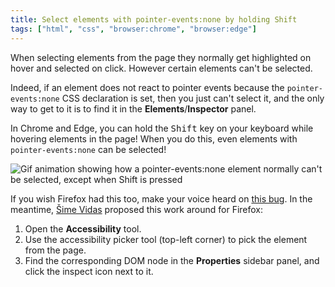 ```yaml
---
title: Select elements with pointer-events:none by holding Shift
tags: ["html", "css", "browser:chrome", "browser:edge"]
---
```

When selecting elements from the page they normally get highlighted on hover and selected on click. However certain elements can't be selected.

Indeed, if an element does not react to pointer events because the `pointer-events:none` CSS declaration is set, then you just can't select it, and the only way to get to it is to find it in the **Elements**/**Inspector** panel.

In Chrome and Edge, you can hold the <kbd>Shift</kbd> key on your keyboard while hovering elements in the page! When you do this, even elements with `pointer-events:none` can be selected!

![Gif animation showing how a pointer-events:none element normally can't be selected, except when Shift is pressed](/assets/img/select-pointer-events-none-elements.gif)

If you wish Firefox had this too, make your voice heard on [this bug](https://bugzilla.mozilla.org/show_bug.cgi?id=1129488). In the meantime, [Šime Vidas](https://twitter.com/simevidas/status/1464501900586463236) proposed this work around for Firefox:

1. Open the **Accessibility** tool.
1. Use the accessibility picker tool (top-left corner) to pick the element from the page.
1. Find the corresponding DOM node in the **Properties** sidebar panel, and click the inspect icon next to it.